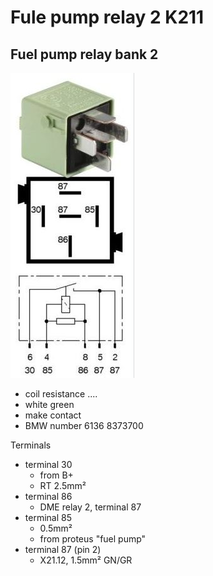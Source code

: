 # Fule pump relay 2 K211 #

## Fuel pump relay bank 2 ##

![alt text](./pictures/k210_k211.jpg)

- coil resistance ....
- white green
- make contact
- BMW number 6136 8373700

Terminals

- terminal 30
  - from B+
  - RT 2.5mm²
- terminal 86
  - DME relay 2, terminal 87
- terminal 85
  - 0.5mm²
  - from proteus "fuel pump"
- terminal 87 (pin 2)
  - X21.12, 1.5mm² GN/GR